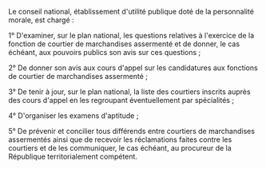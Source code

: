 Le conseil national, établissement d'utilité publique doté de la personnalité morale, est chargé :   

  
 1° D'examiner, sur le plan national, les questions relatives à l'exercice de la fonction de courtier de marchandises assermenté et de donner, le cas échéant, aux pouvoirs publics son avis sur ces questions ;   

  
 2° De donner son avis aux cours d'appel sur les candidatures aux fonctions de courtier de marchandises assermenté ;   

  
 3° De tenir à jour, sur le plan national, la liste des courtiers inscrits auprès des cours d'appel en les regroupant éventuellement par spécialités ;   

  
 4° D'organiser les examens d'aptitude ;   

  
 5° De prévenir et concilier tous différends entre courtiers de marchandises assermentés ainsi que de recevoir les réclamations faites contre les courtiers et de les communiquer, le cas échéant, au procureur de la République territorialement compétent.